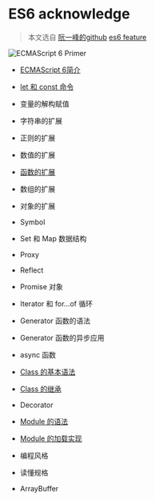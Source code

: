 # ES6 acknowledge

> 本文选自 [阮一峰的github](http://es6.ruanyifeng.com/)
> [es6 feature](es6features.md)

![ECMAScript 6 Primer](http://es6.ruanyifeng.com/images/cover-3rd.jpg)

- [ECMAScript 6简介](intro.md)

- [let 和 const 命令](let.md)

- 变量的解构赋值
- 字符串的扩展
- 正则的扩展
- 数值的扩展

- [函数的扩展](function.md)

- 数组的扩展
- 对象的扩展
- Symbol
- Set 和 Map 数据结构
- Proxy
- Reflect
- Promise 对象
- Iterator 和 for...of 循环
- Generator 函数的语法
- Generator 函数的异步应用
- async 函数

- [Class 的基本语法](class.md)

- [Class 的继承](class-extends.md)

- Decorator

- [Module 的语法](class.md)

- [Module 的加载实现](class-extends.md)

- 编程风格
- 读懂规格
- ArrayBuffer

